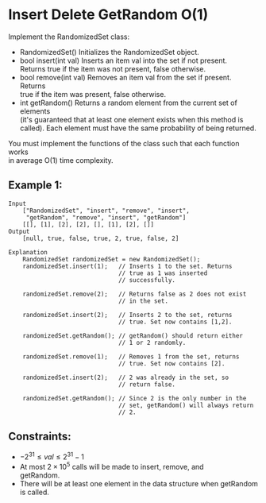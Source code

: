 # Insert Delete GetRandom O(1)

Implement the RandomizedSet class:

* RandomizedSet() Initializes the RandomizedSet object.
* bool insert(int val) Inserts an item val into the set if not present.  
Returns true if the item was not present, false otherwise.
* bool remove(int val) Removes an item val from the set if present. Returns  
true if the item was present, false otherwise.
* int getRandom() Returns a random element from the current set of elements  
(it's guaranteed that at least one element exists when this method is  
called). Each element must have the same probability of being returned.

You must implement the functions of the class such that each function works  
in average O(1) time complexity.

 

## Example 1:

    Input
        ["RandomizedSet", "insert", "remove", "insert", 
         "getRandom", "remove", "insert", "getRandom"]
        [[], [1], [2], [2], [], [1], [2], []]
    Output
        [null, true, false, true, 2, true, false, 2]
    
    Explanation
        RandomizedSet randomizedSet = new RandomizedSet();
        randomizedSet.insert(1);   // Inserts 1 to the set. Returns 
                                   // true as 1 was inserted 
                                   // successfully.

        randomizedSet.remove(2);   // Returns false as 2 does not exist 
                                   // in the set.

        randomizedSet.insert(2);   // Inserts 2 to the set, returns 
                                   // true. Set now contains [1,2].

        randomizedSet.getRandom(); // getRandom() should return either 
                                   // 1 or 2 randomly.

        randomizedSet.remove(1);   // Removes 1 from the set, returns 
                                   // true. Set now contains [2].

        randomizedSet.insert(2);   // 2 was already in the set, so 
                                   // return false.

        randomizedSet.getRandom(); // Since 2 is the only number in the 
                                   // set, getRandom() will always return 
                                   // 2.

 

## Constraints:

* $-2^{31} \le val \le 2^{31} - 1$
* At most $2 \times 10^5$ calls will be made to insert, remove, and  
getRandom.
* There will be at least one element in the data structure when getRandom  
is called.

